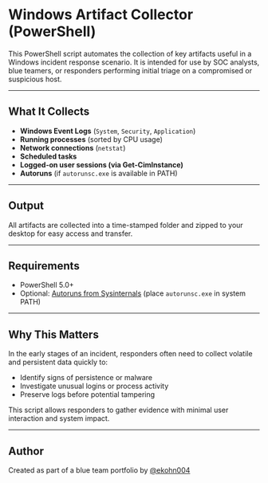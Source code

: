 # Windows Artifact Collector (PowerShell)

This PowerShell script automates the collection of key artifacts useful in a Windows incident response scenario. It is intended for use by SOC analysts, blue teamers, or responders performing initial triage on a compromised or suspicious host.

---

## What It Collects

- **Windows Event Logs** (`System`, `Security`, `Application`)
- **Running processes** (sorted by CPU usage)
- **Network connections** (`netstat`)
- **Scheduled tasks**
- **Logged-on user sessions (via Get-CimInstance)**
- **Autoruns** (if `autorunsc.exe` is available in PATH)

---

## Output

All artifacts are collected into a time-stamped folder and zipped to your desktop for easy access and transfer.

---

## Requirements

- PowerShell 5.0+
- Optional: [Autoruns from Sysinternals](https://learn.microsoft.com/en-us/sysinternals/downloads/autoruns) (place `autorunsc.exe` in system PATH)

---

## Why This Matters

In the early stages of an incident, responders often need to collect volatile and persistent data quickly to:

- Identify signs of persistence or malware
- Investigate unusual logins or process activity
- Preserve logs before potential tampering

This script allows responders to gather evidence with minimal user interaction and system impact.

---

## Author

Created as part of a blue team portfolio by [@ekohn004](https://github.com/ekohn004)
